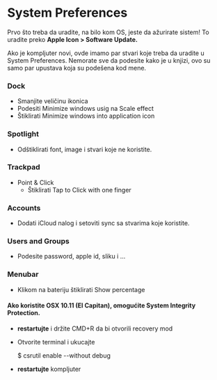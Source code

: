 # System Preferences

Prvo što treba da uradite, na bilo kom OS, jeste da ažurirate sistem! To uradite preko **Apple Icon > Software Update.**

Ako je kompljuter novi, ovde imamo par stvari koje treba da uradite u System Preferences. Nemorate sve da podesite kako je u knjizi, ovo su samo par upustava koja su podešena kod mene.


### Dock
- Smanjite veličinu ikonica
- Podesiti Minimize windows usig na Scale effect
- Štiklirati Minimize windows into application icon

### Spotlight
- Odštiklirati font, image i stvari koje ne koristite.

### Trackpad
- Point & Click
    - Štiklirati Tap to Click with one finger

### Accounts
- Dodati iCloud nalog i setoviti sync sa stvarima koje koristite.

### Users and Groups
- Podesite password, apple id, sliku i ...

### Menubar
- Klikom na bateriju štiklirati Show percentage

#### Ako koristite OSX 10.11 (El Capitan), omogućite System Integrity Protection.

 - **restartujte** i držite CMD+R da bi otvorili recovery mod
 - Otvorite terminal i ukucajte

    $ csrutil enable --without debug

 - **restartujte** kompljuter
